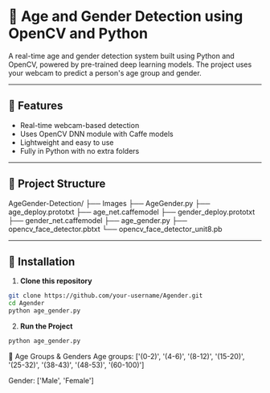 # 👤 Age and Gender Detection using OpenCV and Python

A real-time age and gender detection system built using Python and OpenCV, powered by pre-trained deep learning models. The project uses your webcam to predict a person's age group and gender.

---

## 🧠 Features

- Real-time webcam-based detection
- Uses OpenCV DNN module with Caffe models
- Lightweight and easy to use
- Fully in Python with no extra folders

---

## 📁 Project Structure

AgeGender-Detection/
├── Images
├── AgeGender.py
├── age_deploy.prototxt
├── age_net.caffemodel
├── gender_deploy.prototxt
├── gender_net.caffemodel
├── age_gender.py
├── opencv_face_detector.pbtxt
└── opencv_face_detector_unit8.pb


---

## 🔧 Installation

1. **Clone this repository**

```bash
git clone https://github.com/your-username/Agender.git
cd Agender
python age_gender.py
```

2. **Run the Project**

```bash
python age_gender.py
```

🧪 Age Groups & Genders
Age groups:
['(0-2)', '(4-6)', '(8-12)', '(15-20)', '(25-32)', '(38-43)', '(48-53)', '(60-100)']

Gender:
['Male', 'Female']
